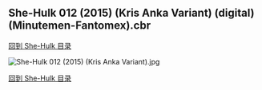 ## She-Hulk 012 (2015) (Kris Anka Variant) (digital) (Minutemen-Fantomex).cbr


[回到 She-Hulk 目录](https://github.com/alicewish/markdown/blob/master/series/She-Hulk.md)


![She-Hulk 012 (2015) (Kris Anka Variant).jpg](https://wx1.sinaimg.cn/large/6a9fdecaly1ft740ksx34j21kw2edb2c.jpg)

[回到 She-Hulk 目录](https://github.com/alicewish/markdown/blob/master/series/She-Hulk.md)

